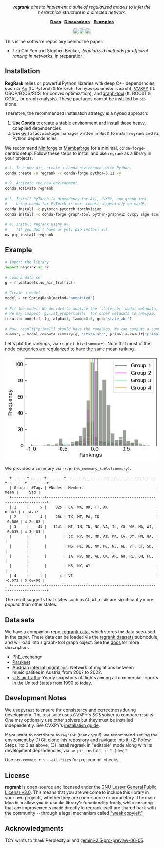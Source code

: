 <p align="center">
  <em><strong>regrank</strong> aims to implement a suite of regularized models to infer the hierarchical structure in a directed network.</em>
</p>

<p align="center">
  <a href="https://docs.netscied.tw/regrank/index.html" target="_blank"><strong>Docs</strong></a> ·
  <a href="https://github.com/junipertcy/regrank/discussions" target="_blank"><strong>Discussions</strong></a> ·
  <a href="https://docs.netscied.tw/regrank/index.html" target="_blank"><strong>Examples</strong></a>
</p>

<p align="center">
<a href="https://pypi.org/project/regrank/"><img src="https://img.shields.io/pypi/v/regrank?color=%2334D063&label=pypi" /></a>
<a href="https://pypi.org/project/regrank/"><img src="https://img.shields.io/pypi/dm/regrank.svg?label=Pypi%20downloads"/></a>
<a href="https://github.com/junipertcy/regrank/blob/main/LICENSE"><img src="https://img.shields.io/pypi/l/regrank" /></a>
</p>

This is the software repository behind the paper:

- Tzu-Chi Yen and Stephen Becker, _Regularized methods for efficient ranking in networks_, in preparation.

## Installation

**RegRank** relies on powerful Python libraries with deep C++ dependencies, such as [Ax](https://ax.dev/) (ft. PyTorch & BoTorch, for hyperparameter search), [CVXPY](https://www.cvxpy.org/) (ft. OSQP/ECOS/SCS, for convex optimization), and [graph-tool](https://graph-tool.skewed.de/) (ft. BOOST & CGAL, for graph analysis). These packages cannot be installed by `pip` alone.

Therefore, the recommended installation strategy is a hybrid approach:
1.  **Use Conda** to create a stable environment and install these heavy, compiled dependencies.
2.  **Use [uv](https://github.com/astral-sh/uv)** (a fast package manager written in Rust) to install `regrank` and its Python dependencies.

We recommend [Miniforge](https://github.com/conda-forge/miniforge) or [Mambaforge](https://github.com/conda-forge/mambaforge) for a minimal, `conda-forge`-centric setup. Follow these steps to install and use `regrank` as a library in your projects.

```bash
# 1. In a new dir, create a conda environment with Python.
conda create -n regrank -c conda-forge python=3.11 -y

# 2. Activate the new environment.
conda activate regrank

# 3. Install PyTorch (a dependency for Ax), CVXPY, and graph-tool.
#    Using conda for PyTorch is more robust, especially on macOS.
conda install -c pytorch pytorch torchvision
conda install -c conda-forge graph-tool python-graphviz cvxpy sage ecos # docs todo

# 4. Install regrank using uv.
#    (If you don't have uv yet: pip install uv)
uv pip install regrank
```

## Example

```python
# Import the library
import regrank as rr

# Load a data set
g = rr.datasets.us_air_traffic()

# Create a model
model = rr.SpringRank(method="annotated")

# Fit the model: We decided to analyze the `state_abr` nodal metadata,
# We may inspect `g.list_properties()` for other metadata to analyze.
result = model.fit(g, alpha=1, lambd=0.5, goi="state_abr")

# Now, result["primal"] should have the rankings. We can compute a summary.
summary = model.compute_summary(g, "state_abr", primal_s=result["primal"])
```

Let's plot the rankings, via `rr.plot_hist(summary)`. Note that most of the node categories are regularized to have the same mean ranking.

![A histogram of four ranking groups, where most of the metadata share the same mean ranking.](docs/assets/us_air_traffic_hist.png)

We provided a summary via `rr.print_summary_table(summary)`.

      +-------+-------+--------+-----------------------------------------+--------+---------+
      | Group | #Tags | #Nodes | Members                                 |   Mean |     Std |
      +-------+-------+--------+-----------------------------------------+--------+---------+
      | 1     |     5 |    825 | CA, WA, OR, TT, AK                      |  0.047 | 1.1e-02 |
      | 2     |     4 |    206 | TX, MT, PA, ID                          | -0.006 | 4.2e-03 |
      | 3     |    43 |   1243 | MI, IN, TN, NC, VA, IL, CO, WV, MA, WI, | -0.035 | 4.3e-03 |
      |       |       |        | SC, KY, MO, MD, AZ, PR, LA, UT, MN, GA, |        |         |
      |       |       |        | MS, HI, DE, NM, ME, NJ, NE, VT, CT, SD, |        |         |
      |       |       |        | IA, NV, ND, AL, OK, AR, NH, RI, OH, FL, |        |         |
      |       |       |        | KS, NY, WY                              |        |         |
      | 4     |     1 |      4 | VI                                      | -0.072 | 0.0e+00 |
      +-------+-------+--------+-----------------------------------------+--------+---------+

The result suggests that states such as `CA`, `WA`, or `AK` are significantly more _popular_ than other states.

## Data sets

We have a companion repo, [regrank-data](https://github.com/junipertcy/regrank-data), which stores the data sets used in the paper. These data can be loaded via the [regrank.datasets](https://junipertcy.github.io/regrank/datasets.html) submodule, and will load into a graph-tool graph object. See the [docs](https://docs.netscied.tw/regrank/index.html) for more description.

- [PhD_exchange](https://github.com/junipertcy/regrank-data/tree/main/PhD_exchange)
- [Parakeet](https://github.com/junipertcy/regrank-data/tree/main/parakeet)
- [Austrian internal migrations](https://networks.skewed.de/net/at_migrations): Network of migrations between municipalities in Austria, from 2002 to 2022.
- [U.S. air traffic](https://networks.skewed.de/net/us_air_traffic): Yearly snapshots of flights among all commercial airports in the United States from 1990 to today.

## Development Notes

We use `pytest` to ensure the consistency and correctness during development. The test suite uses CVXPY's SCS solver to compare results. One may optionally use other solvers but they must be installed independently. See CVXPY's [installation guide](https://www.cvxpy.org/install/index.html).

If you want to contribute to `regrank` (thank you!), we recommend setting the enviroment by (1) Git clone this repository and navigate into it; (2) Follow Steps 1 to 3 as above; (3) Install regrank in "editable" mode along with its development dependencies, via `uv pip install -e ".[dev]"`.

Use `pre-commit run --all-files` for pre-commit checks.

## License

**regrank** is open-source and licensed under the [GNU Lesser General Public License v3.0](https://www.gnu.org/licenses/lgpl-3.0.en.html). This means that you are welcome to include this library in your own projects, whether they are open-source or proprietary. The main idea is to allow you to use the library's functionality freely, while ensuring that any improvements made directly to regrank itself are shared back with the community -- through a legal mechanism called ["weak copyleft"](https://fossa.com/blog/all-about-copyleft-licenses/).

## Acknowledgments
TCY wants to thank Perplexity.ai and [gemini-2.5-pro-preview-06-05](https://cloud.google.com/vertex-ai/generative-ai/docs/models/gemini/2-5-pro).
